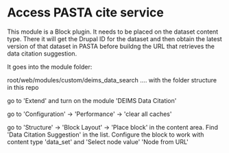 # Access PASTA cite service

This module is a Block plugin. It needs to be placed on the dataset content type. There it will get the Drupal ID for the dataset and then obtain the latest version of that dataset in PASTA before buildng the URL that retrieves the data citation suggestion.

It goes into the module folder:

root/web/modules/custom/deims_data_search .... with the folder structure in this repo

go to 'Extend' and turn on the module 'DEIMS Data Citation'

go to 'Configuration' -> 'Performance' -> 'clear all caches'

go to 'Structure' -> 'Block Layout' -> 'Place block' in the content area. Find 'Data Citation Suggestion' in the list. Configure the block to work with content type 'data_set' and 'Select node value' 'Node from URL'

